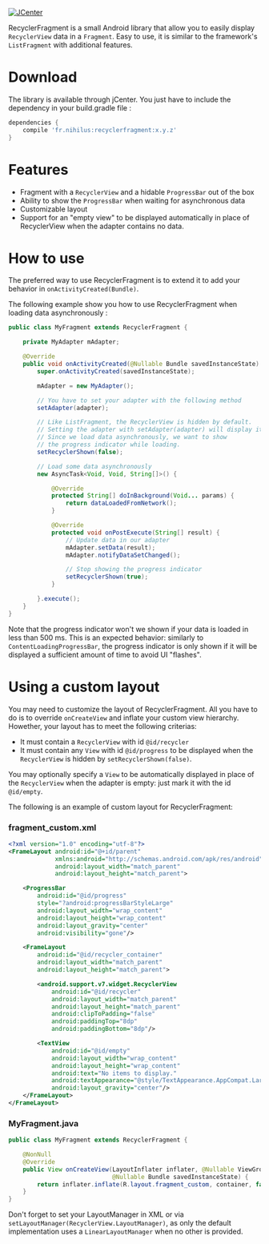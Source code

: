 [ ![JCenter](https://api.bintray.com/packages/nihilus/android/recyclerfragment/images/download.svg) ](https://bintray.com/nihilus/android/recyclerfragment/_latestVersion)

RecyclerFragment is a small Android library that allow you to easily
display `RecyclerView` data in a `Fragment`. Easy to use, it is similar to
the framework's `ListFragment` with additional features.

# Download #
The library is available through jCenter.
You just have to include the dependency in your build.gradle file :

```gradle
dependencies {
    compile 'fr.nihilus:recyclerfragment:x.y.z'
}
```

# Features #

- Fragment with a `RecyclerView` and a hidable `ProgressBar` out of the box
- Ability to show the `ProgressBar` when waiting for asynchronous data
- Customizable layout
- Support for an "empty view" to be displayed automatically in place
of RecyclerView when the adapter contains no data.

# How to use #

The preferred way to use RecyclerFragment is to extend it to add
your behavior in `onActivityCreated(Bundle)`.

The following example show you how to use RecyclerFragment when loading
data asynchronously :

```java
public class MyFragment extends RecyclerFragment {

    private MyAdapter mAdapter;

    @Override
    public void onActivityCreated(@Nullable Bundle savedInstanceState) {
        super.onActivityCreated(savedInstanceState);

        mAdapter = new MyAdapter();

        // You have to set your adapter with the following method
        setAdapter(adapter);

        // Like ListFragment, the RecyclerView is hidden by default.
        // Setting the adapter with setAdapter(adapter) will display it.
        // Since we load data asynchronously, we want to show
        // the progress indicator while loading.
        setRecyclerShown(false);

        // Load some data asynchronously
        new AsyncTask<Void, Void, String[]>() {

            @Override
            protected String[] doInBackground(Void... params) {
                return dataLoadedFromNetwork();
            }

            @Override
            protected void onPostExecute(String[] result) {
                // Update data in our adapter
                mAdapter.setData(result);
                mAdapter.notifyDataSetChanged();

                // Stop showing the progress indicator
                setRecyclerShown(true);
            }

        }.execute();
    }
}
```

Note that the progress indicator won't we shown if your data is loaded
in less than 500 ms. This is an expected behavior: similarly to
`ContentLoadingProgressBar`, the progress indicator is only shown if it
will be displayed a sufficient amount of time to avoid UI "flashes".

# Using a custom layout #

You may need to customize the layout of RecyclerFragment.
All you have to do is to override `onCreateView` and inflate
your custom view hierarchy. Howether, your layout has to meet
the following criterias:
- It must contain a `RecyclerView` with id `@id/recycler`
- It must contain any `View` with id `@id/progress` to be displayed
when the `RecyclerView` is hidden by `setRecyclerShown(false)`.

You may optionally specify a `View` to be automatically displayed
in place of the `RecyclerView` when the adapter is empty:
just mark it with the id `@id/empty`.

The following is an example of custom layout for RecyclerFragment:

### fragment_custom.xml ###
```xml
<?xml version="1.0" encoding="utf-8"?>
<FrameLayout android:id="@+id/parent"
             xmlns:android="http://schemas.android.com/apk/res/android"
             android:layout_width="match_parent"
             android:layout_height="match_parent">

    <ProgressBar
        android:id="@id/progress"
        style="?android:progressBarStyleLarge"
        android:layout_width="wrap_content"
        android:layout_height="wrap_content"
        android:layout_gravity="center"
        android:visibility="gone"/>

    <FrameLayout
        android:id="@id/recycler_container"
        android:layout_width="match_parent"
        android:layout_height="match_parent">

        <android.support.v7.widget.RecyclerView
            android:id="@id/recycler"
            android:layout_width="match_parent"
            android:layout_height="match_parent"
            android:clipToPadding="false"
            android:paddingTop="8dp"
            android:paddingBottom="8dp"/>

        <TextView
            android:id="@id/empty"
            android:layout_width="wrap_content"
            android:layout_height="wrap_content"
            android:text="No items to display."
            android:textAppearance="@style/TextAppearance.AppCompat.Large"
            android:layout_gravity="center"/>
    </FrameLayout>
</FrameLayout>
```

### MyFragment.java ###

```java
public class MyFragment extends RecyclerFragment {

    @NonNull
    @Override
    public View onCreateView(LayoutInflater inflater, @Nullable ViewGroup container,
                             @Nullable Bundle savedInstanceState) {
        return inflater.inflate(R.layout.fragment_custom, container, false);
    }
}
```

Don't forget to set your LayoutManager in XML or via
`setLayoutManager(RecyclerView.LayoutManager)`,
as only the default implementation uses a `LinearLayoutManager` when
no other is provided.